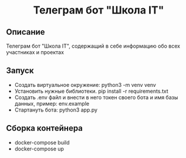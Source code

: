 <h1 align="center">Телеграм бот "Школа IT"</h1>


## Описание
Телеграм бот "Школа IT", содержащий в себе информацию обо всех участниках и проектах


## Запуск
- Создать виртуальное окружение: python3 -m venv venv
- Установить нужные библиотеки. pip install -r requirements.txt
- Создать .env файл и внести в него токен своего бота и имя базы данных, пример: env.example
- Стартануть бота: python3 app.py

## Сборка контейнера
- docker-compose build
- docker-compose up
